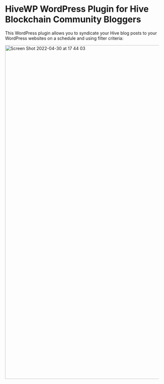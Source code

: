 # HiveWP WordPress Plugin for Hive Blockchain Community Bloggers

This WordPress plugin allows you to syndicate your Hive blog posts to your WordPress websites on a schedule and using filter criteria:

<img width="1089" alt="Screen Shot 2022-04-30 at 17 44 03" src="https://user-images.githubusercontent.com/3143825/166126484-ee13bdfd-dd97-4b4e-b0cf-0743932d97ee.png">
